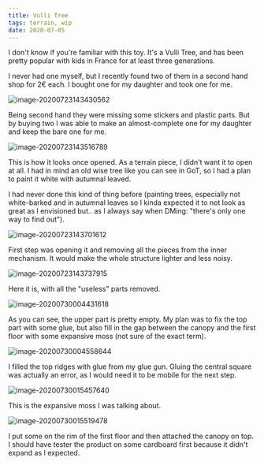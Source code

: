 ```yaml
---
title: Vulli Tree
tags: terrain, wip
date: 2020-07-05
---
```


I don't know if you're familiar with this toy. It's a Vulli Tree, and has been pretty popular with kids in France for at least three generations.

I never had one myself, but I recently found two of them in a second hand shop for 2€ each. I bought one for my daughter and took one for me.

![image-20200723143430562](image-20200723143430562.png)

Being second hand they were missing some stickers and plastic parts. But by buying two I was able to make an almost-complete one for my daughter and keep the bare one for me.

![image-20200723143516789](image-20200723143516789.png)

This is how it looks once opened. As a terrain piece, I didn't want it to open at all. I had in mind an old wise tree like you can see in GoT, so I had a plan to paint it white with autumnal leaved.

I had never done this kind of thing before (painting trees, especially not white-barked and in autumnal leaves so I kinda expected it to not look as great as I envisioned but.. as I always say when DMing: "there's only one way to find out").

![image-20200723143701612](image-20200723143701612.png)

First step was opening it and removing all the pieces from the inner mechanism. It would make the whole structure lighter and less noisy.

![image-20200723143737915](image-20200723143737915.png)

Here it is, with all the "useless" parts removed.

![image-20200730004431618](image-20200730004431618.png)

As you can see, the upper part is pretty empty. My plan was to fix the top part with some glue, but also fill in the gap between the canopy and the first floor with some expansive moss (not sure of the exact term).

![image-20200730004558644](image-20200730004558644.png)

I filled the top ridges with glue from my glue gun. Gluing the central square was actually an error, as I would need it to be mobile for the next step.

![image-20200730015457640](image-20200730015457640.png)

This is the expansive moss I was talking about.

![image-20200730015519478](image-20200730015519478.png)

I put some on the rim of the first floor and then attached the canopy on top. I should have tester the product on some cardboard first because it didn't expand as I expected.